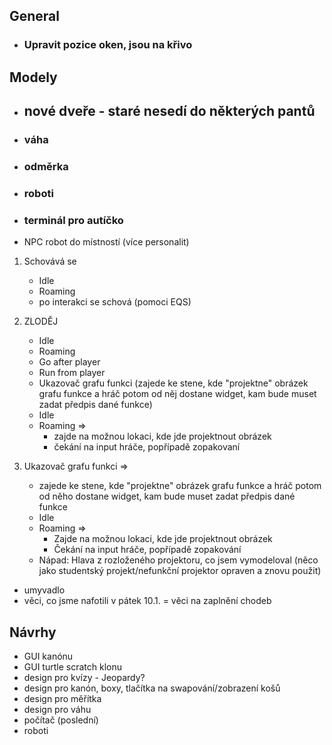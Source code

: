 ## General
- ### Upravit pozice oken, jsou na křivo

## Modely
- ## nové dveře - staré nesedí do některých pantů
- ### váha
- ### odměrka
- ### roboti
- ### terminál pro autíčko
- NPC robot do místností (více personalit)
1) Schovává se
	- Idle
	- Roaming
	- po interakci se schová (pomoci EQS)

2) ZLODĚJ
	- Idle
	- Roaming
	- Go after player
	- Run from player
	- Ukazovač grafu funkci (zajede ke stene, kde "projektne" obrázek grafu funkce a hráč potom od něj dostane widget, kam bude muset zadat předpis dané funkce)
	- Idle
	- Roaming =>
		- zajde na možnou lokaci, kde jde projektnout obrázek
		- čekání na input hráče, popřípadě zopakovaní
3) Ukazovač grafu funkci => 
	- zajede ke stene, kde "projektne" obrázek grafu funkce a
	hráč potom od něho dostane widget, kam bude muset zadat předpis dané funkce
	- Idle
	- Roaming =>
		- Zajde na možnou lokaci, kde jde projektnout obrázek
		- Čekání na input hráče, popřípadě zopakování
	- Nápad: Hlava z rozloženého projektoru, co jsem vymodeloval
			(něco jako studentský projekt/nefunkční projektor opraven a znovu použit)

- umyvadlo
- věci, co jsme nafotili v pátek 10.1. = věci na zaplnění chodeb

## Návrhy
- GUI kanónu
- GUI turtle scratch klonu
- design pro kvízy - Jeopardy?
- design pro kanón, boxy, tlačítka na swapování/zobrazení košů
- design pro měřítka
- design pro váhu
- počítač (poslední)
- roboti
